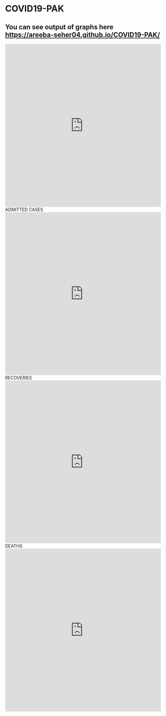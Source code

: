 # COVID19-PAK
 ## You can see output of graphs here https://areeba-seher04.github.io/COVID19-PAK/



<iframe id="igraph" scrolling="no" style="border:none;" seamless="seamless" src="https://plotly.com/~AreebaSeher/9/#/" height="525" width="100%"></iframe> ADMITTED CASES <iframe id="igraph" scrolling="no" style="border:none;" seamless="seamless" src="https://plotly.com/~AreebaSeher/7/#/" height="525" width="100%"></iframe> RECOVERIES <iframe id="igraph" scrolling="no" style="border:none;" seamless="seamless" src="https://plotly.com/~AreebaSeher/1/#/" height="525" width="100%"></iframe> DEATHS <iframe id="igraph" scrolling="no" style="border:none;" seamless="seamless" src="https://plotly.com/~AreebaSeher/5/#/" height="525" width="100%"></iframe>
